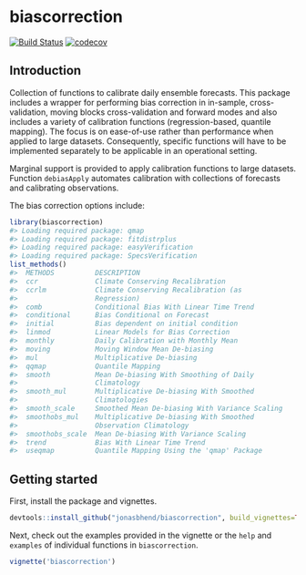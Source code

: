 biascorrection
==============

[![Build Status](https://travis-ci.org/jonasbhend/biascorrection.svg?branch=master)](https://travis-ci.org/jonasbhend/biascorrection) [![codecov](https://img.shields.io/codecov/c/github/jonasbhend/biascorrection.svg)](https://codecov.io/github/jonasbhend/biascorrection)

Introduction
------------

Collection of functions to calibrate daily ensemble forecasts. This package includes a wrapper for performing bias correction in in-sample, cross-validation, moving blocks cross-validation and forward modes and also includes a variety of calibration functions (regression-based, quantile mapping). The focus is on ease-of-use rather than performance when applied to large datasets. Consequently, specific functions will have to be implemented separately to be applicable in an operational setting.

Marginal support is provided to apply calibration functions to large datasets. Function `debiasApply` automates calibration with collections of forecasts and calibrating observations.

The bias correction options include:

``` r
library(biascorrection)
#> Loading required package: qmap
#> Loading required package: fitdistrplus
#> Loading required package: easyVerification
#> Loading required package: SpecsVerification
list_methods()
#>  METHODS          DESCRIPTION                                   
#>  ccr              Climate Conserving Recalibration              
#>  ccrlm            Climate Conserving Recalibration (as          
#>                   Regression)                                   
#>  comb             Conditional Bias With Linear Time Trend       
#>  conditional      Bias Conditional on Forecast                  
#>  initial          Bias dependent on initial condition           
#>  linmod           Linear Models for Bias Correction             
#>  monthly          Daily Calibration with Monthly Mean           
#>  moving           Moving Window Mean De-biasing                 
#>  mul              Multiplicative De-biasing                     
#>  qqmap            Quantile Mapping                              
#>  smooth           Mean De-biasing With Smoothing of Daily       
#>                   Climatology                                   
#>  smooth_mul       Multiplicative De-biasing With Smoothed       
#>                   Climatologies                                 
#>  smooth_scale     Smoothed Mean De-biasing With Variance Scaling
#>  smoothobs_mul    Multiplicative De-biasing With Smoothed       
#>                   Observation Climatology                       
#>  smoothobs_scale  Mean De-biasing With Variance Scaling         
#>  trend            Bias With Linear Time Trend                   
#>  useqmap          Quantile Mapping Using the 'qmap' Package
```

Getting started
---------------

First, install the package and vignettes.

``` r
devtools::install_github("jonasbhend/biascorrection", build_vignettes=TRUE)
```

Next, check out the examples provided in the vignette or the `help` and `examples` of individual functions in `biascorrection`.

``` r
vignette('biascorrection')
```
